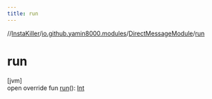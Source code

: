 ```yaml
---
title: run
---
```

//[InstaKiller](../../../index.html)/[io.github.yamin8000.modules](../index.html)/[DirectMessageModule](index.html)/[run](run.html)



# run



[jvm]\
open override fun [run](run.html)(): [Int](https://kotlinlang.org/api/latest/jvm/stdlib/kotlin/-int/index.html)




